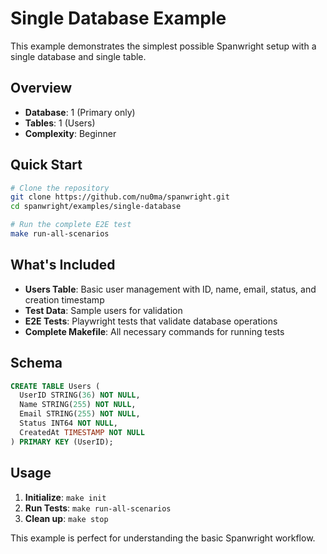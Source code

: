 # Single Database Example

This example demonstrates the simplest possible Spanwright setup with a single database and single table.

## Overview

- **Database**: 1 (Primary only)
- **Tables**: 1 (Users)
- **Complexity**: Beginner

## Quick Start

```bash
# Clone the repository
git clone https://github.com/nu0ma/spanwright.git
cd spanwright/examples/single-database

# Run the complete E2E test
make run-all-scenarios
```

## What's Included

- **Users Table**: Basic user management with ID, name, email, status, and creation timestamp
- **Test Data**: Sample users for validation
- **E2E Tests**: Playwright tests that validate database operations
- **Complete Makefile**: All necessary commands for running tests

## Schema

```sql
CREATE TABLE Users (
  UserID STRING(36) NOT NULL,
  Name STRING(255) NOT NULL,
  Email STRING(255) NOT NULL,
  Status INT64 NOT NULL,
  CreatedAt TIMESTAMP NOT NULL
) PRIMARY KEY (UserID);
```

## Usage

1. **Initialize**: `make init`
2. **Run Tests**: `make run-all-scenarios`
3. **Clean up**: `make stop`

This example is perfect for understanding the basic Spanwright workflow.